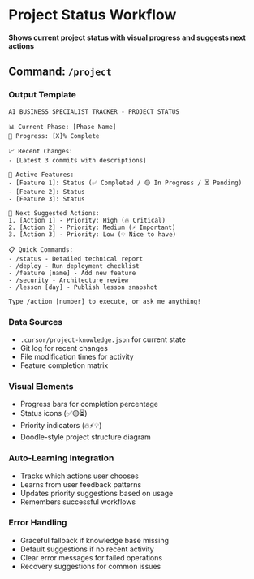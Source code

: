 # Project Status Workflow
**Shows current project status with visual progress and suggests next actions**

## Command: `/project`

### Output Template
```
AI BUSINESS SPECIALIST TRACKER - PROJECT STATUS

📊 Current Phase: [Phase Name]
🎯 Progress: [X]% Complete

📈 Recent Changes:
- [Latest 3 commits with descriptions]

🔧 Active Features:
- [Feature 1]: Status (✅ Completed / 🟡 In Progress / ⏳ Pending)
- [Feature 2]: Status
- [Feature 3]: Status

🎯 Next Suggested Actions:
1. [Action 1] - Priority: High (🔥 Critical)
2. [Action 2] - Priority: Medium (⚡ Important)
3. [Action 3] - Priority: Low (💡 Nice to have)

📋 Quick Commands:
- /status - Detailed technical report
- /deploy - Run deployment checklist
- /feature [name] - Add new feature
- /security - Architecture review
- /lesson [day] - Publish lesson snapshot

Type /action [number] to execute, or ask me anything!
```

### Data Sources
- `.cursor/project-knowledge.json` for current state
- Git log for recent changes
- File modification times for activity
- Feature completion matrix

### Visual Elements
- Progress bars for completion percentage
- Status icons (✅🟡⏳)
- Priority indicators (🔥⚡💡)
- Doodle-style project structure diagram

### Auto-Learning Integration
- Tracks which actions user chooses
- Learns from user feedback patterns
- Updates priority suggestions based on usage
- Remembers successful workflows

### Error Handling
- Graceful fallback if knowledge base missing
- Default suggestions if no recent activity
- Clear error messages for failed operations
- Recovery suggestions for common issues
